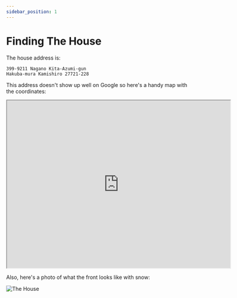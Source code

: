 ```yaml
---
sidebar_position: 1
---
```


# Finding The House

The house address is:

```
399-9211 Nagano Kita-Azumi-gun
Hakuba-mura Kamishiro 27721-228
```

This address doesn't show up well on Google so here's a handy map with the
coordinates:

<iframe
src="https://www.google.com/maps/embed?pb=!1m14!1m12!1m3!1d632.1734734631852!2d137.8470453679453!3d36.679633734292835!2m3!1f0!2f0!3f0!3m2!1i1024!2i768!4f13.1!5e0!3m2!1sen!2sjp!4v1706056817665!5m2!1sen!2sjp"
width="600" height="450" style={{border:0}} allowfullscreen="" loading="lazy"
referrerpolicy="no-referrer-when-downgrade"></iframe>

Also, here's a photo of what the front looks like with snow:

![The House](/img/IMG_1472.png)
